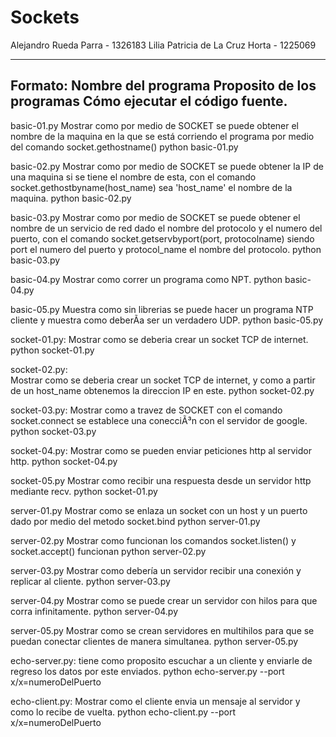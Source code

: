 # Sockets
Alejandro Rueda Parra - 1326183
Lilia Patricia de La Cruz Horta - 1225069

--------------------------------------------------------------
Formato:
Nombre del programa
	Proposito de los programas
	Cómo ejecutar el código fuente.
--------------------------------------------------------------

basic-01.py
	Mostrar como por medio de SOCKET se puede obtener el nombre de la maquina en la que se está corriendo el programa por medio del comando socket.gethostname()
	python basic-01.py

basic-02.py 
	Mostrar como por medio de SOCKET se puede obtener la IP de una maquina si se tiene el nombre de esta, con el comando socket.gethostbyname(host_name) sea 'host_name' el nombre de la maquina.
	python basic-02.py

basic-03.py 
	Mostrar como por medio de SOCKET se puede obtener el nombre de un servicio de red dado el nombre del protocolo y el numero del puerto, con el comando socket.getservbyport(port, protocolname) siendo port el numero del puerto y protocol_name el nombre del protocolo.
	python basic-03.py

basic-04.py
	Mostrar como correr un programa como NPT.
	python basic-04.py


basic-05.py
	Muestra como sin librerias se puede hacer un programa NTP cliente y muestra como deberÃ­a ser un verdadero UDP.
	python basic-05.py

socket-01.py:
	Mostrar como se deberia crear un socket TCP de internet.
	python socket-01.py

socket-02.py: 	
	Mostrar como se deberia crear un socket TCP de internet, y como a partir de un host_name obtenemos la direccion IP en este.
	python socket-02.py

socket-03.py:
	Mostrar como a travez de SOCKET con el comando socket.connect se establece una conecciÃ³n con el servidor de google.
python socket-03.py

socket-04.py: 
	Mostrar como se pueden enviar peticiones http al servidor http.
	python socket-04.py

socket-05.py
	Mostrar como recibir una respuesta desde un servidor http mediante recv.
	python socket-01.py

server-01.py
	Mostrar como se enlaza un socket con un host y un puerto dado por medio del metodo socket.bind
	python server-01.py

server-02.py
	Mostrar como funcionan los comandos socket.listen() y socket.accept() funcionan
	python server-02.py

server-03.py
	Mostrar como deberí­a un servidor recibir una conexión y replicar al cliente.
	python server-03.py

server-04.py
	Mostrar como se puede crear un servidor con hilos para que corra infinitamente.
	python server-04.py

server-05.py
	Mostrar como se crean servidores en multihilos para que se puedan conectar clientes de manera simultanea.
	python server-05.py

echo-server.py:
	tiene como proposito escuchar a un cliente y enviarle de regreso los datos por este enviados.
	python echo-server.py --port x/x=numeroDelPuerto

echo-client.py:
	Mostrar como el cliente envia un mensaje al servidor y como lo recibe de vuelta.
	python echo-client.py --port x/x=numeroDelPuerto
